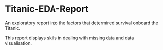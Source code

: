 # Titanic-EDA-Report
An exploratory report into the factors that determined survival onboard the Titanic.

This report displays skills in dealing with missing data and data visualisation.
